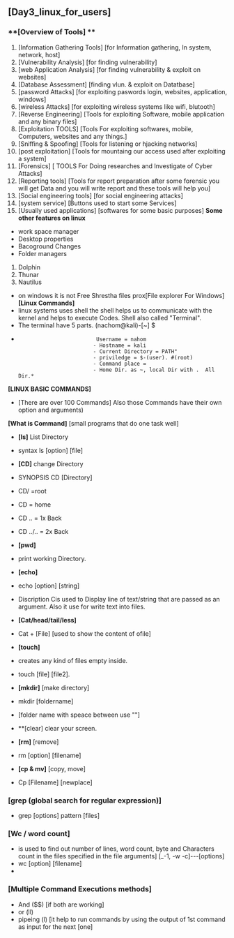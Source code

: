 ## [Day3_linux_for_users]
### **[Overview of Tools] **

1. [Information Gathering Tools] [for Information gathering, In system, network, host]
2. [Vulnerability Analysis] [for finding vulnerability]
3. [web Application Analysis] [for finding vulnerability & exploit on websites]
4. [Database Assessment] [finding vlun. & exploit on Datatbase]
5. [password Attacks] [for exploiting paswords login, websites, application, windows]
6. [wireless Attacks] [for exploiting wireless systems like wifi, blutooth]
7. [Reverse Engineering] [Tools for exploiting Software, mobile application and any binary files]
8. [Exploitation TOOLS] [Tools For exploiting softwares, mobile, Computers, websites and any things.]
9. [Sniffing & Spoofing] [Tools for listening or hjacking networks]
10. [post exploitation] [Tools for mountaing our access used after exploiting a system] 
11. [Forensics] [ TOOLS For Doing researches and Investigate of Cyber Attacks]
12. [Reporting tools] [Tools for report preparation after some forensic you will get Data and you will write report and these tools will help you] 
13. [Social engineering tools] [for social engineering attacks]
14. [system service] [Buttons used to start some Services]
15. [Usually used applications] [softwares for some basic purposes]
   **Some other features on linux**
- work space manager
- Desktop properties
- Bacoground Changes
- Folder managers
1. Dolphin
2. Thunar
3. Nautilus
- on windows it is not Free Shrestha files prox[File explorer For Windows] 
**[Linux Commands]**
- linux systems uses shell the shell helps us to communicate with the kernel and helps to execute Codes. Shell also called "Terminal".
- The terminal have 5 parts.  (nachom@kali)-[~]
                              $
-                              Username = nahom 
                              - Hostname = kali
                              - Current Directory = PATH"
                              - priviledge = $-(user). #(root)
                              - Command place =
                              - Home Dir. as ~, local Dir with .  All Dir.*

**[LINUX BASIC COMMANDS]**
- [There are over 100 Commands] Also those Commands have their own option and arguments)

**[What is Command]** [small programs that do one task well]

- **[ls]** List Directory
- syntax   ls [option] [file]

- **[CD]** change Directory
- SYNOPSIS CD [Directory]
- CD/ =root
- CD = home
- CD .. = 1x Back
- CD ../.. = 2x Back

- **[pwd]** 
- print working Directory.
 
- **[echo]**
- echo [option] [string]
- Discription Cis used to Display line of text/string that are passed as an argument. Also it use for write text into files.

- **[Cat/head/tail/less]**
- Cat + [File] [used to show the content of ofile] 

- **[touch]**
- creates any kind of files empty inside.
- touch [file] [file2].

- **[mkdir]** [make directory]
- mkdir [foldername]
- [folder name with speace between use ""]

- **[clear] clear your screen.

- **[rm]** [remove]
- rm [option] [filename]

- **[cp & mv]** [copy, move]
- Cp  [Filename] [newplace]

### **[grep (global search for regular expression)]**
- grep [options] pattern [files] 

### **[Wc / word count]**
- is used to find out number of lines, word count, byte and Characters count in the files specified in the file arguments] [_-1, -w -c]---[options]
- wc [option] [filename]
- 
### **[Multiple Command Executions methods]**
- And ($$) [if both are working]
- or (ll)
- pipeing (l) [it help to run commands by using the output of 1st command as input for the next [one]
